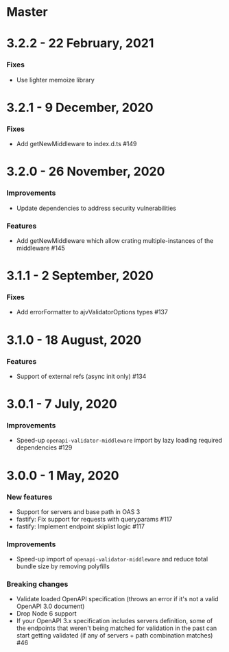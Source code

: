 # Master


# 3.2.2 - 22 February, 2021
### Fixes
- Use lighter memoize library

# 3.2.1 - 9 December, 2020
### Fixes
- Add getNewMiddleware to index.d.ts #149

# 3.2.0 - 26 November, 2020
### Improvements
- Update dependencies to address security vulnerabilities

### Features
- Add getNewMiddleware which allow crating multiple-instances of the middleware #145

# 3.1.1 - 2 September, 2020

### Fixes
- Add errorFormatter to ajvValidatorOptions types #137

# 3.1.0 - 18 August, 2020

### Features
- Support of external refs (async init only) #134


# 3.0.1 - 7 July, 2020

### Improvements
- Speed-up `openapi-validator-middleware` import by lazy loading required dependencies #129


# 3.0.0 - 1 May, 2020

### New features

- Support for servers and base path in OAS 3 
- fastify: Fix support for requests with queryparams #117 
- fastify: Implement endpoint skiplist logic #117

### Improvements

- Speed-up import of `openapi-validator-middleware` and reduce total bundle size by removing polyfills

### Breaking changes

- Validate loaded OpenAPI specification (throws an error if it's not a valid OpenAPI 3.0 document)
- Drop Node 6 support
- If your OpenAPI 3.x specification includes servers definition, some of the endpoints that weren't being matched for validation in the past can start getting validated (if any of servers + path combination matches) #46
